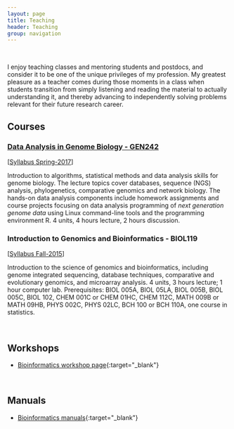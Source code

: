 ```yaml
---
layout: page
title: Teaching
header: Teaching
group: navigation
---
```

<br/>

I enjoy teaching classes and mentoring students and postdocs, and
consider it to be one of the unique privileges of my profession. My greatest
pleasure as a teacher comes during those moments in a class when students
transition from simply listening and reading the material to actually
understanding it, and thereby advancing to independently solving problems
relevant for their future research career. 


## Courses

### [Data Analysis in Genome Biology - GEN242](http://girke.bioinformatics.ucr.edu/GEN242)

[[Syllabus Spring-2017](http://girke.bioinformatics.ucr.edu/GEN242/mydoc_syllabus.html)]

Introduction to algorithms, statistical methods and data analysis skills for
genome biology. The lecture topics cover databases, sequence (NGS) analysis,
phylogenetics, comparative genomics and network biology. The hands-on data
analysis components include homework assignments and course projects focusing
on data analysis programming of _next generation genome data_ using Linux
command-line tools and the programming environment R. 4 units, 4 hours lecture,
2 hours discussion. 

### Introduction to Genomics and Bioinformatics - BIOL119

[[Syllabus Fall-2015](https://goo.gl/BXSyD8)]

Introduction to the science of genomics and bioinformatics, including genome
integrated sequencing, database techniques, comparative and evolutionary
genomics, and microarray analysis. 4 units, 3 hours lecture; 1 hour computer
lab. Prerequisites: BIOL 005A, BIOL 05LA, BIOL 005B, BIOL 005C, BIOL 102, CHEM
001C or CHEM 01HC, CHEM 112C, MATH 009B or MATH 09HB, PHYS 002C, PHYS 02LC, BCH
100 or BCH 110A, one course in statistics.

<br/>

## Workshops

* [Bioinformatics workshop page](http://tgirke.github.io/tutorials/){:target="_blank"}

<br/>

## Manuals

* [Bioinformatics manuals](http://tgirke.github.io/manuals/){:target="_blank"}


